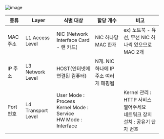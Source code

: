 ![image](https://github.com/Mingadinga/2023_Study_CS/assets/53958188/be056993-3e21-41a3-8c01-68f5d6c57bf7)

| 종류 | Layer | 식별 대상 | 할당 개수 | 비고 |
| --- | --- | --- | --- | --- |
| MAC 주소 | L1 Access Level | NIC (Network Interface Card - 랜 카드) | NIC 하나당 MAC 한개 | ex) 노트북 - 유선, 무선 NIC 하나씩 있으므로 MAC 2개 | MAC 주소 변경 가능 |
| IP 주소 | L3 Network Level | HOST(인터넷에 연결된 컴퓨터) | N개. NIC 하나에 IP 주소 여러개 매핑됨 |  |
| Port 번호 | L4 Transport Level | User Mode : Process<br>Kernel Mode : Service<br>HW Mode : Interface |  | Kernel 관리 : HTTP 서비스 열어주세요<br>네트워크 장치 설치 : 공유기 단자 번호 |
